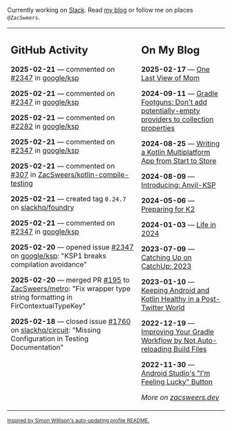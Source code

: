 Currently working on [Slack](https://slack.com/). Read [my blog](https://zacsweers.dev/) or follow me on places `@ZacSweers`.

<table><tr><td valign="top" width="60%">

## GitHub Activity
<!-- githubActivity starts -->
**2025-02-21** — commented on [#2347](https://github.com/google/ksp/issues/2347#issuecomment-2675901309) in [google/ksp](https://github.com/google/ksp)

**2025-02-21** — commented on [#2347](https://github.com/google/ksp/issues/2347#issuecomment-2675900710) in [google/ksp](https://github.com/google/ksp)

**2025-02-21** — commented on [#2282](https://github.com/google/ksp/issues/2282#issuecomment-2675899628) in [google/ksp](https://github.com/google/ksp)

**2025-02-21** — commented on [#2347](https://github.com/google/ksp/issues/2347#issuecomment-2675578720) in [google/ksp](https://github.com/google/ksp)

**2025-02-21** — commented on [#307](https://github.com/ZacSweers/kotlin-compile-testing/issues/307#issuecomment-2675575429) in [ZacSweers/kotlin-compile-testing](https://github.com/ZacSweers/kotlin-compile-testing)

**2025-02-21** — created tag `0.24.7` on [slackhq/foundry](https://github.com/slackhq/foundry)

**2025-02-21** — commented on [#2347](https://github.com/google/ksp/issues/2347#issuecomment-2675247581) in [google/ksp](https://github.com/google/ksp)

**2025-02-20** — opened issue [#2347](https://github.com/google/ksp/issues/2347) on [google/ksp](https://github.com/google/ksp): "KSP1 breaks compilation avoidance"

**2025-02-20** — merged PR [#195](https://github.com/ZacSweers/metro/pull/195) to [ZacSweers/metro](https://github.com/ZacSweers/metro): "Fix wrapper type string formatting in FirContextualTypeKey"

**2025-02-18** — closed issue [#1760](https://github.com/slackhq/circuit/issues/1760) on [slackhq/circuit](https://github.com/slackhq/circuit): "Missing Configuration in Testing Documentation"
<!-- githubActivity ends -->
</td><td valign="top" width="40%">

## On My Blog
<!-- blog starts -->
**2025-02-17** — [One Last View of Mom](https://www.zacsweers.dev/one-last-view-of-mom/)

**2024-09-11** — [Gradle Footguns: Don't add potentially-empty providers to collection properties](https://www.zacsweers.dev/gradle-footgun-adding-empty-providers-to-collection-properties/)

**2024-08-25** — [Writing a Kotlin Multiplatform App from Start to Store](https://www.zacsweers.dev/writing-a-kotlin-multiplatform-app-from-start-to-store/)

**2024-08-09** — [Introducing: Anvil-KSP](https://www.zacsweers.dev/introducing-anvil-ksp/)

**2024-05-06** — [Preparing for K2](https://www.zacsweers.dev/preparing-for-k2/)

**2024-01-03** — [Life in 2024](https://www.zacsweers.dev/life-in-2024/)

**2023-07-09** — [Catching Up on CatchUp: 2023](https://www.zacsweers.dev/catching-up-on-catchup-2023/)

**2023-01-10** — [Keeping Android and Kotlin Healthy in a Post-Twitter World](https://www.zacsweers.dev/keeping-android-healthy/)

**2022-12-19** — [Improving Your Gradle Workflow by Not Auto-reloading Build Files](https://www.zacsweers.dev/improving-your-workflow-by-not-auto-reloading-build-files/)

**2022-11-30** — [Android Studio's "I'm Feeling Lucky" Button](https://www.zacsweers.dev/android-studios-im-feeling-lucky-button/)
<!-- blog ends -->
_More on [zacsweers.dev](https://zacsweers.dev/)_
</td></tr></table>

<sub><a href="https://simonwillison.net/2020/Jul/10/self-updating-profile-readme/">Inspired by Simon Willison's auto-updating profile README.</a></sub>